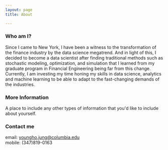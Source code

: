 ```yaml
---
layout: page
title: About

---
```


### Who am I?

Since I came to New York, I have been a witness to the transformation of the finance industry by the data science megatrend. And in light of this, I decided to become a data scientist after finding traditional methods such as stochastic modeling, optimization, and simulation that I learned from my graduate program in Financial Engineering being far from this change. Currently, I am investing my time honing my skills in data science, analytics and machine learning to be able to adapt to the fast-changing demands of the industries.

### More Information

A place to include any other types of information that you'd like to include about yourself.

### Contact me

email: [youngho.jung@columbia.edu](mailto:youngho.jung@columbia.edu)  
mobile: (347)819-0163
